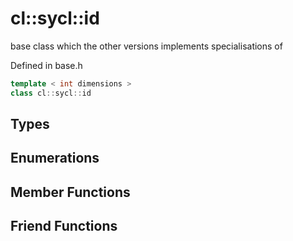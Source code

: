 ---
---
# cl::sycl::id

base class which the other versions implements specialisations of 

Defined in base.h

```cpp
template < int dimensions >
class cl::sycl::id
```

## Types

## Enumerations

## Member Functions


## Friend Functions

